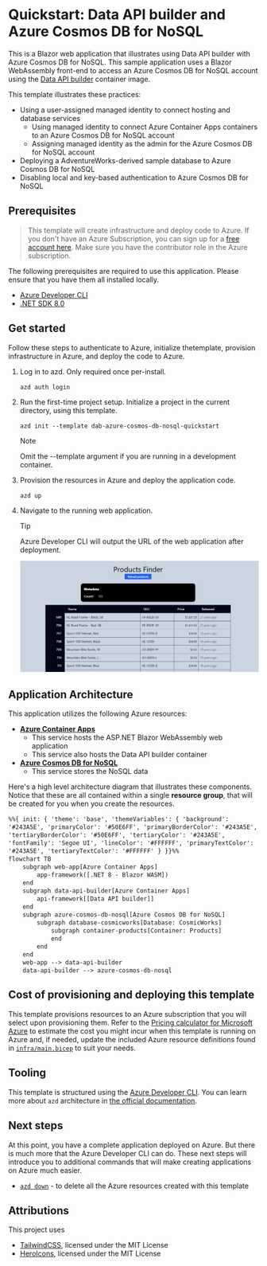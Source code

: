 # Quickstart: Data API builder and Azure Cosmos DB for NoSQL

This is a Blazor web application that illustrates using Data API builder with Azure Cosmos DB for NoSQL. This sample application uses a Blazor WebAssembly front-end to access an Azure Cosmos DB for NoSQL account using the [Data API builder](https://learn.microsoft.com/azure/data-api-builder) container image.

This template illustrates these practices:

- Using a user-assigned managed identity to connect hosting and database services
  - Using managed identity to connect Azure Container Apps containers to an Azure Cosmos DB for NoSQL account
  - Assigning managed identity as the admin for the Azure Cosmos DB for NoSQL account
- Deploying a AdventureWorks-derived sample database to Azure Cosmos DB for NoSQL
- Disabling local and key-based authentication to Azure Cosmos DB for NoSQL

## Prerequisites

> This template will create infrastructure and deploy code to Azure. If you don't have an Azure Subscription, you can sign up for a [free account here](https://azure.microsoft.com/free/). Make sure you have the contributor role in the Azure subscription.

The following prerequisites are required to use this application. Please ensure that you have them all installed locally.

- [Azure Developer CLI](https://aka.ms/azd-install)
- [.NET SDK 8.0](https://dotnet.microsoft.com/download/dotnet/8.0)

## Get started

Follow these steps to authenticate to Azure, initialize thetemplate, provision infrastructure in Azure, and deploy the code to Azure.

1. Log in to azd. Only required once per-install.

    ```shell
    azd auth login
    ```

1. Run the first-time project setup. Initialize a project in the current directory, using this template.

    ```shell
    azd init --template dab-azure-cosmos-db-nosql-quickstart
    ```

    > [!NOTE]
    > Omit the --template argument if you are running in a development container.

1. Provision the resources in Azure and deploy the application code.

    ```shell
    azd up
    ```

1. Navigate to the running web application.

    > [!TIP]
    > Azure Developer CLI will output the URL of the web application after deployment.

    ![Screenshot of the running web application on Azure Container Apps.](media/running-application.png)

## Application Architecture

This application utilizes the following Azure resources:

- [**Azure Container Apps**](https://learn.microsoft.com/azure/container-apps/)
    - This service hosts the ASP.NET Blazor WebAssembly web application
    - This service also hosts the Data API builder container
- [**Azure Cosmos DB for NoSQL**](https://learn.microsoft.com/azure/cosmos-db/nosql/) 
    - This service stores the NoSQL data

Here's a high level architecture diagram that illustrates these components. Notice that these are all contained within a single **resource group**, that will be created for you when you create the resources.

```mermaid
%%{ init: { 'theme': 'base', 'themeVariables': { 'background': '#243A5E', 'primaryColor': '#50E6FF', 'primaryBorderColor': '#243A5E', 'tertiaryBorderColor': '#50E6FF', 'tertiaryColor': '#243A5E', 'fontFamily': 'Segoe UI', 'lineColor': '#FFFFFF', 'primaryTextColor': '#243A5E', 'tertiaryTextColor': '#FFFFFF' } }}%%
flowchart TB
    subgraph web-app[Azure Container Apps]
        app-framework([.NET 8 - Blazor WASM])
    end
    subgraph data-api-builder[Azure Container Apps]
        api-framework[[Data API builder]]
    end
    subgraph azure-cosmos-db-nosql[Azure Cosmos DB for NoSQL]
        subgraph database-cosmicworks[Database: CosmicWorks]
            subgraph container-products[Container: Products]
            end
        end
    end
    web-app --> data-api-builder
    data-api-builder --> azure-cosmos-db-nosql
```

## Cost of provisioning and deploying this template

This template provisions resources to an Azure subscription that you will select upon provisioning them. Refer to the [Pricing calculator for Microsoft Azure](https://azure.microsoft.com/pricing/calculator/) to estimate the cost you might incur when this template is running on Azure and, if needed, update the included Azure resource definitions found in [`infra/main.bicep`](infra/main.bicep) to suit your needs.

## Tooling

This template is structured using the [Azure Developer CLI](https://aka.ms/azure-dev/overview). You can learn more about `azd` architecture in [the official documentation](https://learn.microsoft.com/azure/developer/azure-developer-cli/make-azd-compatible?pivots=azd-create#understand-the-azd-architecture).

## Next steps

At this point, you have a complete application deployed on Azure. But there is much more that the Azure Developer CLI can do. These next steps will introduce you to additional commands that will make creating applications on Azure much easier.

- [`azd down`](https://learn.microsoft.com/azure/developer/azure-developer-cli/reference#azd-down) - to delete all the Azure resources created with this template

## Attributions

This project uses 

- [TailwindCSS](https://github.com/tailwindlabs/tailwindcss), licensed under the MIT License
- [HeroIcons](https://github.com/tailwindlabs/heroicons), licensed under the MIT License
